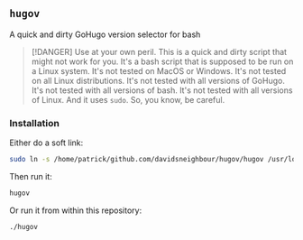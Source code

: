 ## `hugov`

A quick and dirty GoHugo version selector for bash

> [!DANGER]
> Use at your own peril. This is a quick and dirty script that might not work for you. It's a bash script that is supposed to be run on a Linux system. It's not tested on MacOS or Windows. It's not tested on all Linux distributions. It's not tested with all versions of GoHugo. It's not tested with all versions of bash. It's not tested with all versions of Linux. And it uses `sudo`. So, you know, be careful.

### Installation

Either do a soft link:

```bash
sudo ln -s /home/patrick/github.com/davidsneighbour/hugov/hugov /usr/local/bin/
```

Then run it:

```bash
hugov
```

Or run it from within this repository:

```bash
./hugov
```
